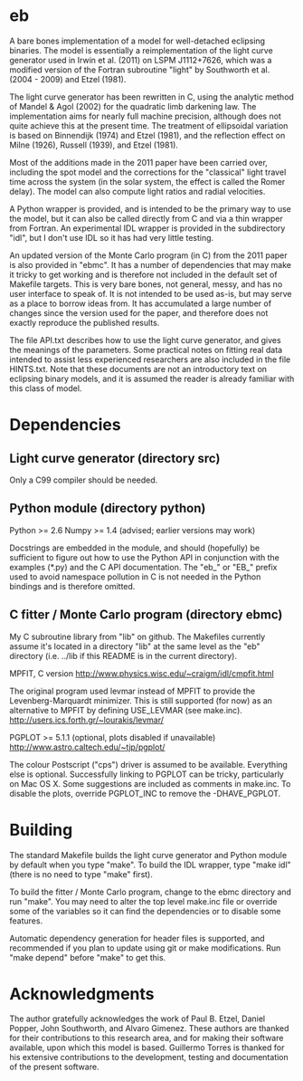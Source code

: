 eb
==

A bare bones implementation of a model for well-detached eclipsing
binaries.  The model is essentially a reimplementation of the light
curve generator used in Irwin et al. (2011) on LSPM J1112+7626, which
was a modified version of the Fortran subroutine "light" by Southworth
et al. (2004 - 2009) and Etzel (1981).

The light curve generator has been rewritten in C, using the analytic
method of Mandel & Agol (2002) for the quadratic limb darkening law.
The implementation aims for nearly full machine precision, although
does not quite achieve this at the present time.  The treatment of
ellipsoidal variation is based on Binnendijk (1974) and Etzel (1981),
and the reflection effect on Milne (1926), Russell (1939), and Etzel
(1981).

Most of the additions made in the 2011 paper have been carried over,
including the spot model and the corrections for the "classical" light
travel time across the system (in the solar system, the effect is
called the Romer delay).  The model can also compute light ratios and
radial velocities.

A Python wrapper is provided, and is intended to be the primary way to
use the model, but it can also be called directly from C and via a
thin wrapper from Fortran.  An experimental IDL wrapper is provided in
the subdirectory "idl", but I don't use IDL so it has had very little
testing.

An updated version of the Monte Carlo program (in C) from the 2011
paper is also provided in "ebmc".  It has a number of dependencies
that may make it tricky to get working and is therefore not included
in the default set of Makefile targets.  This is very bare bones, not
general, messy, and has no user interface to speak of.  It is not
intended to be used as-is, but may serve as a place to borrow ideas
from.  It has accumulated a large number of changes since the version
used for the paper, and therefore does not exactly reproduce the
published results.

The file API.txt describes how to use the light curve generator, and
gives the meanings of the parameters.  Some practical notes on fitting
real data intended to assist less experienced researchers are also
included in the file HINTS.txt.  Note that these documents are not an
introductory text on eclipsing binary models, and it is assumed the
reader is already familiar with this class of model.

Dependencies
============

Light curve generator (directory src)
-------------------------------------

Only a C99 compiler should be needed.

Python module (directory python)
--------------------------------

Python >= 2.6
Numpy  >= 1.4  (advised; earlier versions may work)

Docstrings are embedded in the module, and should (hopefully) be
sufficient to figure out how to use the Python API in conjunction with
the examples (*.py) and the C API documentation.  The "eb_" or "EB_"
prefix used to avoid namespace pollution in C is not needed in the
Python bindings and is therefore omitted.

C fitter / Monte Carlo program (directory ebmc)
-----------------------------------------------

My C subroutine library from "lib" on github.  The Makefiles currently
assume it's located in a directory "lib" at the same level as the "eb"
directory (i.e. ../lib if this README is in the current directory).

MPFIT, C version
http://www.physics.wisc.edu/~craigm/idl/cmpfit.html

The original program used levmar instead of MPFIT to provide the
Levenberg-Marquardt minimizer.  This is still supported (for now) as
an alternative to MPFIT by defining USE_LEVMAR (see make.inc).
http://users.ics.forth.gr/~lourakis/levmar/

PGPLOT >= 5.1.1 (optional, plots disabled if unavailable)
http://www.astro.caltech.edu/~tjp/pgplot/

The colour Postscript ("cps") driver is assumed to be available.
Everything else is optional.  Successfully linking to PGPLOT can be
tricky, particularly on Mac OS X.  Some suggestions are included as
comments in make.inc.  To disable the plots, override PGPLOT_INC to
remove the -DHAVE_PGPLOT.

Building
========

The standard Makefile builds the light curve generator and Python
module by default when you type "make".  To build the IDL wrapper,
type "make idl" (there is no need to type "make" first).

To build the fitter / Monte Carlo program, change to the ebmc
directory and run "make".  You may need to alter the top level
make.inc file or override some of the variables so it can find the
dependencies or to disable some features.

Automatic dependency generation for header files is supported, and
recommended if you plan to update using git or make modifications.
Run "make depend" before "make" to get this.

Acknowledgments
===============

The author gratefully acknowledges the work of Paul B. Etzel, Daniel
Popper, John Southworth, and Alvaro Gimenez.  These authors are
thanked for their contributions to this research area, and for making
their software available, upon which this model is based.  Guillermo
Torres is thanked for his extensive contributions to the development,
testing and documentation of the present software.

